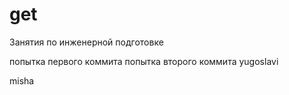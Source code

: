 # get
Занятия по инженерной подготовке

попытка первого коммита
попытка второго коммита
yugoslavi

misha